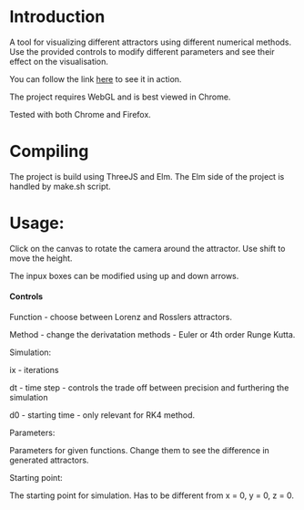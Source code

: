# Introduction

A tool for visualizing different attractors using different numerical methods.
Use the provided controls to modify different parameters and see their effect on the visualisation. 

You can follow the link [here](https://student.agh.edu.pl/~mkloczko/fractal/) to see it in action.

The project requires WebGL and is best viewed in Chrome. 

Tested with both Chrome and Firefox.

# Compiling

The project is build using ThreeJS and Elm. The Elm side of the project is handled by make.sh script.

# Usage: 

Click on the canvas to rotate the camera around the attractor. Use shift to move the height.

The inpux boxes can be modified using up and down arrows.


#### Controls

Function - choose between Lorenz and Rosslers attractors.

Method   - change the derivatation methods - Euler or 4th order Runge Kutta.


Simulation:

ix       - iterations

dt       - time step - controls the trade off between precision and furthering the simulation

d0       - starting time - only relevant for RK4 method.


Parameters:

Parameters for given functions. Change them to see the difference in generated attractors.

Starting point:

The starting point for simulation. Has to be different from x = 0, y = 0, z = 0.